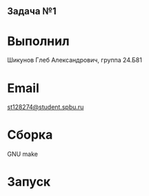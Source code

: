 ## Задача №1
# Выполнил
Шикунов Глеб Александрович, группа 24.Б81
# Email
st128274@student.spbu.ru
# Сборка
GNU make
# Запуск
